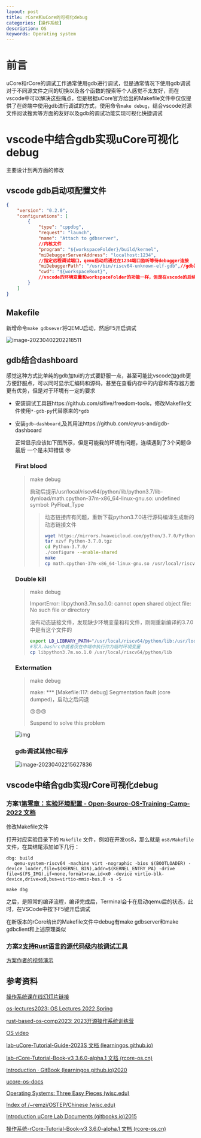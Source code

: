 ```yaml
---
layout: post
title: rCore和uCore的可视化debug
categories: [操作系统]
description: OS
keywords: Operating system 
---
```


# 前言

uCore和rCore的调试工作通常使用gdb进行调试，但是通常情况下使用gdb调试对于不同源文件之间的切换以及各个函数的搜索等个人感觉不太友好，而在vscode中可以解决这些痛点，但是根据uCore官方给出的Makefile文件中仅仅提供了在终端中使用gdb进行调试的方式，使用命令`make debug`，结合vscode对源文件阅读搜索等方面的友好以及gdb的调试功能实现可视化快捷调试

# vscode中结合gdb实现uCore可视化debug

主要设计到两方面的修改

## vscode gdb启动项配置文件

~~~json
{
    "version": "0.2.0",
    "configurations": [
        {
            "type": "cppdbg",
            "request": "launch",
            "name": "Attach to gdbserver",
            //内核文件
            "program": "${workspaceFolder}/build/kernel",
            "miDebuggerServerAddress": "localhost:1234", 
            //指定远程调试端口，qemu启动后通过在1234端口监听等待debugger连接
            "miDebuggerPath": "/usr/bin/riscv64-unknown-elf-gdb",//gdb路径
            "cwd": "${workspaceRoot}", 
            //vscode的环境变量和workspaceFolder的功能一样，但是在vscode的后续版本中推荐使用				workspaceRoot
        }
    ]
}
~~~

## Makefile

新增命令`make gdbsever`将QEMU启动，然后F5开启调试

![image-20230402202218511](https://wendaocsmaster.github.io/images/blog/image-20230402202218511.png)

## gdb结合dashboard

感觉这种方式比单纯的gdb加tui的方式要舒服一点，甚至可能比vscode加gdb更方便舒服点，可以同时显示汇编码和源码，甚至在查看内存中的内容和寄存器方面更有优势，但是对于环境有一定的要求

+ 安装调试工具链https://github.com/sifive/freedom-tools，修改Makefile文件使用`*-gdb-py`代替原来的`*gdb`

+ 安装`gdb-dashboard`,及其用法https://github.com/cyrus-and/gdb-dashboard

  正常显示应该如下图所示，但是可能我的环境有问题，连续遇到了3个问题:cry:最后 一个是未知错误 :cry:

  ### First blood

  > make debug
  >
  > 启动后提示/usr/local/riscv64/python/lib/python3.7/lib-dynload/math.cpython-37m-x86_64-linux-gnu.so: undefined symbol: PyFloat_Type
  >
  > >动态链接库有问题，重新下载python3.7.0进行源码编译生成新的动态链接文件
  > >
  > >~~~sh
  > >wget https://mirrors.huaweicloud.com/python/3.7.0/Python-3.7.0.tgz
  > >tar xzvf Python-3.7.0.tgz   
  > >cd Python-3.7.0/                                    
  > >./configure --enable-shared 
  > >make
  > >cp math.cpython-37m-x86_64-linux-gnu.so /usr/local/riscv64/python/lib/python3.7/lib-dynload/
  > >~~~

  ### Double kill

  >make debug
  >
  >ImportError: libpython3.7m.so.1.0: cannot open shared object file: No such file or directory
  >
  >没有动态链接文件，发现缺少环境变量和和文件，刚刚重新编译的3.7.0中是有这个文件的
  >
  >~~~sh
  > export LD_LIBRARY_PATH="/usr/local/riscv64/python/lib:/usr/local/riscv64/python/lib:$LD_LIBRARY_PATH"
  > #写入.bashrc中或者仅在中端中执行作为临时环境变量
  > cp libpython3.7m.so.1.0 /usr/local/riscv64/python/lib
  >~~~

  ### Extermation

  >make debug
  >
  >make: *** [Makefile:117: debug] Segmentation fault (core dumped)，启动之后闪退
  >
  >:cry::cry::cry:
  >
  >Suspend to solve this problem

  ![img](https://i.v2ex.co/4mzn264Y.png)

  ### gdb调试其他C程序

  ![image-20230402215627836](https://wendaocsmaster.github.io/images/blog/image-20230402215627836.png)

## vscode中结合gdb实现rCore可视化debug

### 方案1[第零章：实验环境配置 - Open-Source-OS-Training-Camp-2022 文档 ](https://learningos.github.io/rust-based-os-comp2023/0setup-devel-env.html)

修改Makefile文件

打开对应实验目录下的 `Makefile` 文件，例如在开发os8，那么就是 `os8/Makefile` 文件，在其结尾添加如下几行：

```
dbg: build
   qemu-system-riscv64 -machine virt -nographic -bios $(BOOTLOADER) -device loader,file=$(KERNEL_BIN),addr=$(KERNEL_ENTRY_PA) -drive file=$(FS_IMG),if=none,format=raw,id=x0 -device virtio-blk-device,drive=x0,bus=virtio-mmio-bus.0 -s -S
```

```
make dbg
```

之后，是照常的编译流程，编译完成后，Terminal会卡在启动qemu后的状态，此时，在VSCode中按下F5键开启调试

在新版本的rCore给出的Makefile文件中debug有make gdbserver和make gdbclient和上述原理类似

### 方案2[支持Rust语言的源代码级内核调试工具](https://github.com/chenzhiy2001/code-debug#安装与使用)

[方案作者的视频演示](https://www.bilibili.com/video/BV1gW4y1x7ys/?spm_id_from=333.999.0.0&vd_source=ab418999e896fd33cc8eefbeab063d7f)

## 参考资料

[操作系统课在线幻灯片链接](https://www.yuque.com/xyong-9fuoz/qczol5/glemuu?)

[os-lectures2023: OS Lectures 2022 Spring ](https://learningos.github.io/os-lectures/)

[rust-based-os-comp2023: 2023开源操作系统训练营](https://learningos.github.io/rust-based-os-comp2022/)

[OS video](https://github.com/wendaocsmaster/rust-based-os-comp2023/blob/main/relatedinfo.md)

[lab-uCore-Tutorial-Guide-2023S 文档 (learningos.github.io)](https://learningos.github.io/uCore-Tutorial-Guide-2023S/)

[lab-rCore-Tutorial-Book-v3 3.6.0-alpha.1 文档 (rcore-os.cn)](http://rcore-os.cn/rCore-Tutorial-Book-v3/index.html)

[Introduction · GitBook (learningos.github.io)2020](https://learningos.github.io/ucore_os_webdocs/)

[ucore-os-docs](https://github.com/csmasterpath/ucore_os_docs)

[Operating Systems: Three Easy Pieces (wisc.edu)](https://pages.cs.wisc.edu/~remzi/OSTEP/)

[Index of /~remzi/OSTEP/Chinese (wisc.edu)](https://pages.cs.wisc.edu/~remzi/OSTEP/Chinese/)

[Introduction  uCore Lab Documents (gitbooks.io)2015](https://objectkuan.gitbooks.io/ucore-docs/content/)

[操作系统-rCore-Tutorial-Book-v3 3.6.0-alpha.1 文档 (rcore-os.cn)](http://rcore-os.cn/rCore-Tutorial-Book-v3/chapter0/index.html)
